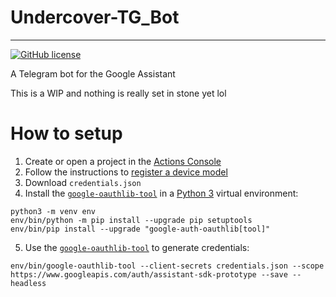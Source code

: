 # Undercover-TG_Bot
---

[![GitHub license](https://img.shields.io/github/license/itachi1706/CheesecakeUtilities.svg)](https://github.com/itachi1706/GAssist-TG-Bot/blob/master/LICENSE)


A Telegram bot for the Google Assistant

This is a WIP and nothing is really set in stone yet lol


# How to setup
1. Create or open a project in the [Actions Console](http://console.actions.google.com)
2. Follow the instructions to [register a device model](https://developers.google.com/assistant/sdk/guides/service/python/embed/register-device)
  3. Download `credentials.json`
4. Install the [`google-oauthlib-tool`](https://github.com/GoogleCloudPlatform/google-auth-library-python-oauthlib) in a [Python 3](https://www.python.org/downloads/) virtual environment:

```
python3 -m venv env
env/bin/python -m pip install --upgrade pip setuptools
env/bin/pip install --upgrade "google-auth-oauthlib[tool]"
```
5. Use the [`google-oauthlib-tool`](https://github.com/GoogleCloudPlatform/google-auth-library-python-oauthlib) to generate credentials:

```
env/bin/google-oauthlib-tool --client-secrets credentials.json --scope https://www.googleapis.com/auth/assistant-sdk-prototype --save --headless
```